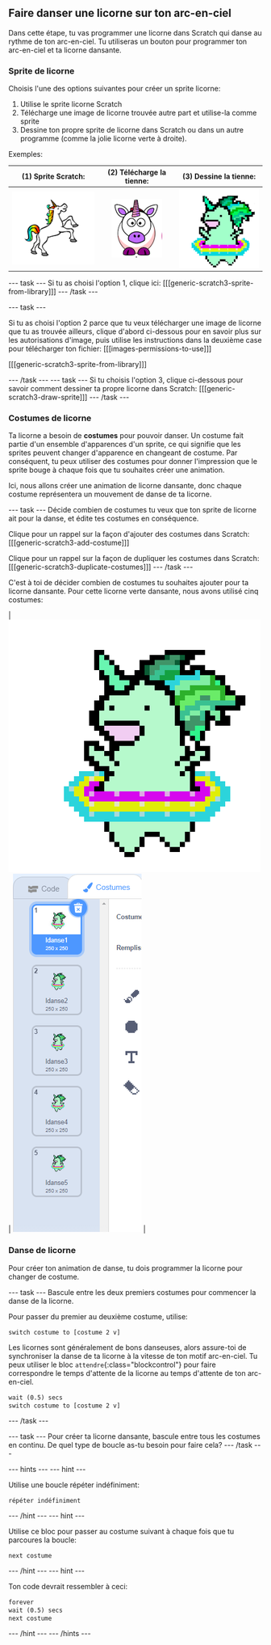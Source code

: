 ## Faire danser une licorne sur ton arc-en-ciel

Dans cette étape, tu vas programmer une licorne dans Scratch qui danse au rythme de ton arc-en-ciel. Tu utiliseras un bouton pour programmer ton arc-en-ciel et ta licorne dansante.

### Sprite de licorne

Choisis l'une des options suivantes pour créer un sprite licorne:

1. Utilise le sprite licorne Scratch
2. Télécharge une image de licorne trouvée autre part et utilise-la comme sprite
3. Dessine ton propre sprite de licorne dans Scratch ou dans un autre programme (comme la jolie licorne verte à droite).

Exemples:

|             (1) Sprite Scratch:              |      (2) Télécharge la tienne:       |             (3) Dessine la tienne:             |
|:---------------------------------------------:|:-------------------------------------:|:-----------------------------------------------:|
| ![Licorne Scratch](images/scratchunicorn.png) | ![Licorne Web](images/webunicorn.png) | ![Dessiner une licorne](images/drawunicorn.png) |

--- task ---
Si tu as choisi l'option 1, clique ici: 
[[[generic-scratch3-sprite-from-library]]]
--- /task ---

--- task ---

Si tu as choisi l'option 2 parce que tu veux télécharger une image de licorne que tu as trouvée ailleurs, clique d'abord ci-dessous pour en savoir plus sur les autorisations d'image, puis utilise les instructions dans la deuxième case pour télécharger ton fichier: 
[[[images-permissions-to-use]]]

[[[generic-scratch3-sprite-from-library]]]

--- /task ---
--- task ---
Si tu choisis l'option 3, clique ci-dessous pour savoir comment dessiner ta propre licorne dans Scratch: 
[[[generic-scratch3-draw-sprite]]]
--- /task ---

### Costumes de licorne

Ta licorne a besoin de **costumes** pour pouvoir danser. Un costume fait partie d'un ensemble d'apparences d'un sprite, ce qui signifie que les sprites peuvent changer d'apparence en changeant de costume. Par conséquent, tu peux utiliser des costumes pour donner l'impression que le sprite bouge à chaque fois que tu souhaites créer une animation.

Ici, nous allons créer une animation de licorne dansante, donc chaque costume représentera un mouvement de danse de ta licorne.

--- task ---
Décide combien de costumes tu veux que ton sprite de licorne ait pour la danse, et édite tes costumes en conséquence.

Clique pour un rappel sur la façon d'ajouter des costumes dans Scratch: 
[[[generic-scratch3-add-costume]]]

Clique pour un rappel sur la façon de dupliquer les costumes dans Scratch: 
[[[generic-scratch3-duplicate-costumes]]]
--- /task ---

C'est à toi de décider combien de costumes tu souhaites ajouter pour ta licorne dansante. Pour cette licorne verte dansante, nous avons utilisé cinq costumes:

| ![Dancing Unicorn Gif](images/dancingunicorn.gif) | ![Five Costumes](images/fivecostumes.png) |

### Danse de licorne

Pour créer ton animation de danse, tu dois programmer la licorne pour changer de costume.

--- task ---
Bascule entre les deux premiers costumes pour commencer la danse de la licorne.

Pour passer du premier au deuxième costume, utilise:

```blocks3
switch costume to [costume 2 v]
```

Les licornes sont généralement de bons danseuses, alors assure-toi de synchroniser la danse de ta licorne à la vitesse de ton motif arc-en-ciel. Tu peux utiliser le bloc `attendre`{:class="blockcontrol"} pour faire correspondre le temps d'attente de la licorne au temps d'attente de ton arc-en-ciel.

```blocks3
wait (0.5) secs
switch costume to [costume 2 v]
```

--- /task ---

--- task ---
Pour créer ta licorne dansante, bascule entre tous les costumes en continu. De quel type de boucle as-tu besoin pour faire cela? 
--- /task ---

--- hints ---
--- hint ---

Utilise une boucle répéter indéfiniment:

```blocks3
répéter indéfiniment
```

--- /hint --- 
--- hint ---

Utilise ce bloc pour passer au costume suivant à chaque fois que tu parcoures la boucle:

```blocks3
next costume
```

--- /hint --- 
--- hint ---

Ton code devrait ressembler à ceci:

```blocks3
forever
wait (0.5) secs
next costume
```

--- /hint ---
--- /hints ---